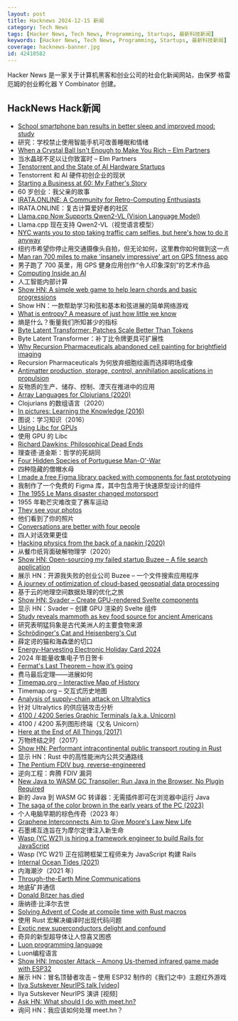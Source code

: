 ```yaml
---
layout: post
title: Hacknews 2024-12-15 新闻
category: Tech News
tags: [Hacker News, Tech News, Programming, Startups, 最新科技新闻]
keywords: [Hacker News, Tech News, Programming, Startups, 最新科技新闻]
coverage: hacknews-banner.jpg
id: 42410582
---
```


Hacker News 是一家关于计算机黑客和创业公司的社会化新闻网站，由保罗·格雷厄姆的创业孵化器 Y Combinator 创建。

## HackNews Hack新闻

- [School smartphone ban results in better sleep and improved mood: study](https://www.york.ac.uk/news-and-events/news/2024/research/school-smartphone-ban-better-sleep/)
- 研究：学校禁止使用智能手机可改善睡眠和情绪
- [When a Crystal Ball Isn't Enough to Make You Rich – Elm Partners](https://elmwealth.com/crystal-ball/)
- 当水晶球不足以让你致富时 – Elm Partners
- [Tenstorrent and the State of AI Hardware Startups](https://irrationalanalysis.substack.com/p/tenstorrent-and-the-state-of-ai-hardware)
- Tenstorrent 和 AI 硬件初创企业的现状
- [Starting a Business at 60: My Father's Story](https://thoughts.jatintiwari.com/pages/starting-business-at-60.html)
- 60 岁创业：我父亲的故事
- [IRATA.ONLINE: A Community for Retro-Computing Enthusiasts](https://irata.online/)
- IRATA.ONLINE：复古计算爱好者的社区
- [Llama.cpp Now Supports Qwen2-VL (Vision Language Model)](https://github.com/ggerganov/llama.cpp/pull/10361)
- Llama.cpp 现在支持 Qwen2-VL（视觉语言模型）
- [NYC wants you to stop taking traffic cam selfies, but here's how to do it anyway](https://www.pcmag.com/articles/nyc-wants-you-to-stop-taking-traffic-cam-selfies-but-heres-how-to-do-it)
- 纽约市希望你停止用交通摄像头自拍，但无论如何，这里教你如何做到这一点
- [Man ran 700 miles to make 'insanely impressive' art on GPS fitness app](https://www.washingtonpost.com/lifestyle/2024/12/02/strava-art-run-toronto-mccabe/)
- 男子跑了 700 英里，用 GPS 健身应用创作“令人印象深刻”的艺术作品
- [Computing Inside an AI](https://willwhitney.com/computing-inside-ai.html)
- 人工智能内部计算
- [Show HN: A simple web game to help learn chords and basic progressions](https://chords.yottanami.com/)
- Show HN：一款帮助学习和弦和基本和弦进展的简单网络游戏
- [What is entropy? A measure of just how little we know](https://www.quantamagazine.org/what-is-entropy-a-measure-of-just-how-little-we-really-know-20241213/)
- 熵是什么？衡量我们所知甚少的指标
- [Byte Latent Transformer: Patches Scale Better Than Tokens](https://ai.meta.com/research/publications/byte-latent-transformer-patches-scale-better-than-tokens/?_fb_noscript=1)
- Byte Latent Transformer：补丁比令牌更具可扩展性
- [Why Recursion Pharmaceuticals abandoned cell painting for brightfield imaging](https://www.owlposting.com/p/why-recursion-pharmaceuticals-abandoned)
- Recursion Pharmaceuticals 为何放弃细胞绘画而选择明场成像
- [Antimatter production, storage, control, annihilation applications in propulsion](https://www.sciencedirect.com/science/article/pii/S2666202724004518)
- 反物质的生产、储存、控制、湮灭在推进中的应用
- [Array Languages for Clojurians (2020)](http://www.appliedscience.studio/articles/array-programming-for-clojurists.html)
- Clojurians 的数组语言（2020）
- [In pictures: Learning the Knowledge (2016)](https://www.bbc.com/news/in-pictures-35667599)
- 图说：学习知识（2016）
- [Using Libc for GPUs](https://libc.llvm.org/gpu/using.html)
- 使用 GPU 的 Libc
- [Richard Dawkins: Philosophical Dead Ends](https://lareviewofbooks.org/article/philosophical-dead-ends/)
- 理查德·道金斯：哲学的死胡同
- [Four Hidden Species of Portuguese Man-O'-War](https://crookedtimber.org/2024/11/11/occasional-paper-four-hidden-species-of-portuguese-man-o-war/)
- 四种隐藏的僧帽水母
- [I made a free Figma library packed with components for fast prototyping](https://veryfront.com/figma-kit)
- 我制作了一个免费的 Figma 库，其中包含用于快速原型设计的组件
- [The 1955 Le Mans disaster changed motorsport](https://www.essesmag.com/articles/racings-deadliest-day)
- 1955 年勒芒灾难改变了赛车运动
- [They see your photos](https://theyseeyourphotos.com/)
- 他们看到了你的照片
- [Conversations are better with four people](https://www.thetimes.com/article/why-conversations-are-better-with-four-people-zhxbsg06s)
- 四人对话效果更佳
- [Hacking physics from the back of a napkin (2020)](https://hapax.github.io/physics/teaching/hacks/napkin-hacks/)
- 从餐巾纸背面破解物理学（2020）
- [Show HN: Open-sourcing my failed startup Buzee – A file search application](https://github.com/gsidhu/buzee-tauri)
- 展示 HN：开源我失败的创业公司 Buzee – 一个文件搜索应用程序
- [A journey of optimization of cloud-based geospatial data processing](https://blog.terrafloww.com/efficient-cloud-native-raster-data-access-an-alternative-to-rasterio-gdal/)
- 基于云的地理空间数据处理的优化之旅
- [Show HN: Svader – Create GPU-rendered Svelte components](https://github.com/sockmaster27/svader)
- 显示 HN：Svader – 创建 GPU 渲染的 Svelte 组件
- [Study reveals mammoth as key food source for ancient Americans](https://www.uaf.edu/news/study-reveals-mammoth-as-key-food-source-for-ancient-americans.php)
- 研究表明猛犸象是古代美洲人的主要食物来源
- [Schrödinger's Cat and Heisenberg's Cut](https://jimbaggott.substack.com/p/schrodingers-cat-and-heisenbergs)
- 薛定谔的猫和海森堡的切口
- [Energy-Harvesting Electronic Holiday Card 2024](https://www.keacher.com/xmas24/)
- 2024 年能量收集电子节日贺卡
- [Fermat's Last Theorem – how it’s going](https://xenaproject.wordpress.com/2024/12/11/fermats-last-theorem-how-its-going/)
- 费马最后定理——进展如何
- [Timemap.org – Interactive Map of History](https://www.oldmapsonline.org/en/history/regions)
- Timemap.org – 交互式历史地图
- [Analysis of supply-chain attack on Ultralytics](https://blog.pypi.org/posts/2024-12-11-ultralytics-attack-analysis/)
- 针对 Ultralytics 的供应链攻击分析
- [4100 / 4200 Series Graphic Terminals (a.k.a. Unicorn)](https://vintagetek.org/4100-4200-series-graphic-terminals-aka-unicorn/)
- 4100 / 4200 系列图形终端（又名 Unicorn）
- [Here at the End of All Things (2017)](https://longreads.com/2017/08/24/fantasy-maps-game-of-thrones/)
- 万物终结之时（2017）
- [Show HN: Performant intracontinental public transport routing in Rust](https://github.com/ellenhp/farebox)
- 显示 HN：Rust 中的高性能洲内公共交通路线
- [The Pentium FDIV bug, reverse-engineered](https://oldbytes.space/@kenshirriff/113606898880486330)
- 逆向工程：奔腾 FDIV 漏洞
- [New Java to WASM GC Transpiler: Run Java in the Browser, No Plugin Required](https://teavm.org/docs/release-notes/0.11.0.html)
- 新的 Java 到 WASM GC 转译器：无需插件即可在浏览器中运行 Java
- [The saga of the color brown in the early years of the PC (2023)](http://nerdlypleasures.blogspot.com/2023/03/the-saga-of-color-brown-in-early-years.html)
- 个人电脑早期的棕色传奇（2023 年）
- [Graphene Interconnects Aim to Give Moore's Law New Life](https://spectrum.ieee.org/graphene-semiconductor-2670398194)
- 石墨烯互连旨在为摩尔定律注入新生命
- [Wasp (YC W21) is hiring a framework engineer to build Rails for JavaScript]()
- Wasp (YC W21) 正在招聘框架工程师来为 JavaScript 构建 Rails
- [Internal Ocean Tides (2021)](https://svs.gsfc.nasa.gov/4850)
- 内海潮汐（2021 年）
- [Through-the-Earth Mine Communications](https://en.wikipedia.org/wiki/Through-the-earth_mine_communications)
- 地底矿井通信
- [Donald Bitzer has died](https://computerhistory.org/blog/in-memoriam-donald-bitzer-1934-2024/)
- 唐纳德·比泽尔去世
- [Solving Advent of Code at compile time with Rust macros](https://doublefree.bearblog.dev/solving-advent-of-code-at-compile-time-with-rust-macros/)
- 使用 Rust 宏解决编译时出现代码问题
- [Exotic new superconductors delight and confound](https://www.quantamagazine.org/exotic-new-superconductors-delight-and-confound-20241206/)
- 奇异的新型超导体让人惊喜又困惑
- [Luon programming language](https://github.com/rochus-keller/Luon/blob/master/Readme.md)
- Luon编程语言
- [Show HN: Imposter Attack – Among Us-themed infrared game made with ESP32](https://blog.langworth.com/imposter-attack)
- 展示 HN：冒名顶替者攻击 – 使用 ESP32 制作的《我们之中》主题红外游戏
- [Ilya Sutskever NeurIPS talk [video]](https://www.youtube.com/watch?v=1yvBqasHLZs)
- Ilya Sutskever NeurIPS 演讲 [视频]
- [Ask HN: What should I do with meet.hn?]()
- 询问 HN：我应该如何处理 meet.hn？

